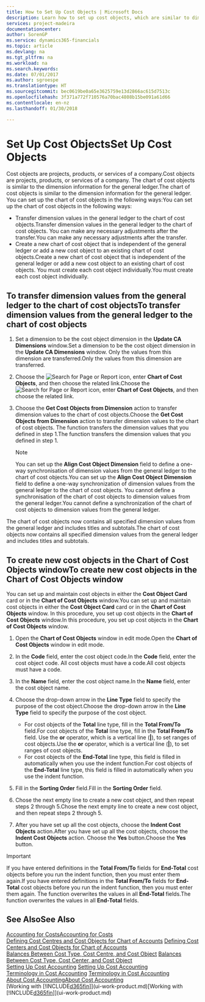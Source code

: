 ```yaml
---
title: How to Set Up Cost Objects | Microsoft Docs
description: Learn how to set up cost objects, which are similar to dimensions for the general ledger.
services: project-madeira
documentationcenter: 
author: SorenGP
ms.service: dynamics365-financials
ms.topic: article
ms.devlang: na
ms.tgt_pltfrm: na
ms.workload: na
ms.search.keywords: 
ms.date: 07/01/2017
ms.author: sgroespe
ms.translationtype: HT
ms.sourcegitcommit: bec0619be0a65e3625759e13d2866ac615d7513c
ms.openlocfilehash: 3f371a772f710576a70bac4808b15be091a61d66
ms.contentlocale: en-nz
ms.lasthandoff: 01/30/2018

---
```

# <a name="set-up-cost-objects"></a><span data-ttu-id="d7864-103">Set Up Cost Objects</span><span class="sxs-lookup"><span data-stu-id="d7864-103">Set Up Cost Objects</span></span>
<span data-ttu-id="d7864-104">Cost objects are projects, products, or services of a company.</span><span class="sxs-lookup"><span data-stu-id="d7864-104">Cost objects are projects, products, or services of a company.</span></span> <span data-ttu-id="d7864-105">The chart of cost objects is similar to the dimension information for the general ledger.</span><span class="sxs-lookup"><span data-stu-id="d7864-105">The chart of cost objects is similar to the dimension information for the general ledger.</span></span> <span data-ttu-id="d7864-106">You can set up the chart of cost objects in the following ways:</span><span class="sxs-lookup"><span data-stu-id="d7864-106">You can set up the chart of cost objects in the following ways:</span></span>  

* <span data-ttu-id="d7864-107">Transfer dimension values in the general ledger to the chart of cost objects.</span><span class="sxs-lookup"><span data-stu-id="d7864-107">Transfer dimension values in the general ledger to the chart of cost objects.</span></span> <span data-ttu-id="d7864-108">You can make any necessary adjustments after the transfer.</span><span class="sxs-lookup"><span data-stu-id="d7864-108">You can make any necessary adjustments after the transfer.</span></span>  
* <span data-ttu-id="d7864-109">Create a new chart of cost object that is independent of the general ledger or add a new cost object to an existing chart of cost objects.</span><span class="sxs-lookup"><span data-stu-id="d7864-109">Create a new chart of cost object that is independent of the general ledger or add a new cost object to an existing chart of cost objects.</span></span> <span data-ttu-id="d7864-110">You must create each cost object individually.</span><span class="sxs-lookup"><span data-stu-id="d7864-110">You must create each cost object individually.</span></span>  

## <a name="to-transfer-dimension-values-from-the-general-ledger-to-the-chart-of-cost-objects"></a><span data-ttu-id="d7864-111">To transfer dimension values from the general ledger to the chart of cost objects</span><span class="sxs-lookup"><span data-stu-id="d7864-111">To transfer dimension values from the general ledger to the chart of cost objects</span></span>  
1.  <span data-ttu-id="d7864-112">Set a dimension to be the cost object dimension in the **Update CA Dimensions** window.</span><span class="sxs-lookup"><span data-stu-id="d7864-112">Set a dimension to be the cost object dimension in the **Update CA Dimensions** window.</span></span> <span data-ttu-id="d7864-113">Only the values from this dimension are transferred.</span><span class="sxs-lookup"><span data-stu-id="d7864-113">Only the values from this dimension are transferred.</span></span>  
2.  <span data-ttu-id="d7864-114">Choose the ![Search for Page or Report](media/ui-search/search_small.png "Search for Page or Report icon") icon, enter **Chart of Cost Objects**, and then choose the related link.</span><span class="sxs-lookup"><span data-stu-id="d7864-114">Choose the ![Search for Page or Report](media/ui-search/search_small.png "Search for Page or Report icon") icon, enter **Chart of Cost Objects**, and then choose the related link.</span></span>  
3.  <span data-ttu-id="d7864-115">Choose the **Get Cost Objects from Dimension** action to transfer dimension values to the chart of cost objects.</span><span class="sxs-lookup"><span data-stu-id="d7864-115">Choose the **Get Cost Objects from Dimension** action to transfer dimension values to the chart of cost objects.</span></span> <span data-ttu-id="d7864-116">The function transfers the dimension values that you defined in step 1.</span><span class="sxs-lookup"><span data-stu-id="d7864-116">The function transfers the dimension values that you defined in step 1.</span></span>  

    > [!NOTE]  
    >  <span data-ttu-id="d7864-117">You can set up the **Align Cost Object Dimension**  field to define a one-way synchronisation of dimension values from the general ledger to the chart of cost objects.</span><span class="sxs-lookup"><span data-stu-id="d7864-117">You can set up the **Align Cost Object Dimension**  field to define a one-way synchronization of dimension values from the general ledger to the chart of cost objects.</span></span> <span data-ttu-id="d7864-118">You cannot define a synchronisation of the chart of cost objects to dimension values from the general ledger.</span><span class="sxs-lookup"><span data-stu-id="d7864-118">You cannot define a synchronization of the chart of cost objects to dimension values from the general ledger.</span></span>  

<span data-ttu-id="d7864-119">The chart of cost objects now contains all specified dimension values from the general ledger and includes titles and subtotals.</span><span class="sxs-lookup"><span data-stu-id="d7864-119">The chart of cost objects now contains all specified dimension values from the general ledger and includes titles and subtotals.</span></span>  

## <a name="to-create-new-cost-objects-in-the-chart-of-cost-objects-window"></a><span data-ttu-id="d7864-120">To create new cost objects in the Chart of Cost Objects window</span><span class="sxs-lookup"><span data-stu-id="d7864-120">To create new cost objects in the Chart of Cost Objects window</span></span>  
<span data-ttu-id="d7864-121">You can set up and maintain cost objects in either the **Cost Object Card** card or in the **Chart of Cost Objects** window.</span><span class="sxs-lookup"><span data-stu-id="d7864-121">You can set up and maintain cost objects in either the **Cost Object Card** card or in the **Chart of Cost Objects** window.</span></span> <span data-ttu-id="d7864-122">In this procedure, you set up cost objects in the **Chart of Cost Objects** window.</span><span class="sxs-lookup"><span data-stu-id="d7864-122">In this procedure, you set up cost objects in the **Chart of Cost Objects** window.</span></span>  

1.  <span data-ttu-id="d7864-123">Open the **Chart of Cost Objects** window in edit mode.</span><span class="sxs-lookup"><span data-stu-id="d7864-123">Open the **Chart of Cost Objects** window in edit mode.</span></span>  
2.  <span data-ttu-id="d7864-124">In the **Code** field, enter the cost object code.</span><span class="sxs-lookup"><span data-stu-id="d7864-124">In the **Code** field, enter the cost object code.</span></span> <span data-ttu-id="d7864-125">All cost objects must have a code.</span><span class="sxs-lookup"><span data-stu-id="d7864-125">All cost objects must have a code.</span></span>  
3.  <span data-ttu-id="d7864-126">In the **Name** field, enter the cost object name.</span><span class="sxs-lookup"><span data-stu-id="d7864-126">In the **Name** field, enter the cost object name.</span></span>  
4.  <span data-ttu-id="d7864-127">Choose the drop-down arrow in the **Line Type** field to specify the purpose of the cost object.</span><span class="sxs-lookup"><span data-stu-id="d7864-127">Choose the drop-down arrow in the **Line Type** field to specify the purpose of the cost object.</span></span>  

    * <span data-ttu-id="d7864-128">For cost objects of the **Total** line type, fill in the **Total From/To** field.</span><span class="sxs-lookup"><span data-stu-id="d7864-128">For cost objects of the **Total** line type, fill in the **Total From/To** field.</span></span> <span data-ttu-id="d7864-129">Use the **or** operator, which is a vertical line (**&#124;**), to set ranges of cost objects.</span><span class="sxs-lookup"><span data-stu-id="d7864-129">Use the **or** operator, which is a vertical line (**&#124;**), to set ranges of cost objects.</span></span>  
    * <span data-ttu-id="d7864-130">For cost objects of the **End-Total** line type, this field is filled in automatically when you use  the indent function.</span><span class="sxs-lookup"><span data-stu-id="d7864-130">For cost objects of the **End-Total** line type, this field is filled in automatically when you use  the indent function.</span></span>  
5.  <span data-ttu-id="d7864-131">Fill in the **Sorting Order** field.</span><span class="sxs-lookup"><span data-stu-id="d7864-131">Fill in the **Sorting Order** field.</span></span>  
6.  <span data-ttu-id="d7864-132">Chose the next empty line to create a new cost object, and then repeat steps 2 through 5.</span><span class="sxs-lookup"><span data-stu-id="d7864-132">Chose the next empty line to create a new cost object, and then repeat steps 2 through 5.</span></span>  
7.  <span data-ttu-id="d7864-133">After you have set up all the cost objects, choose the **Indent Cost Objects** action.</span><span class="sxs-lookup"><span data-stu-id="d7864-133">After you have set up all the cost objects, choose the **Indent Cost Objects** action.</span></span> <span data-ttu-id="d7864-134">Choose the **Yes** button.</span><span class="sxs-lookup"><span data-stu-id="d7864-134">Choose the **Yes** button.</span></span>  

> [!IMPORTANT]  
>  <span data-ttu-id="d7864-135">If you have entered definitions in the **Total From/To** fields for **End-Total** cost objects before you run the indent function, then you must enter them again.</span><span class="sxs-lookup"><span data-stu-id="d7864-135">If you have entered definitions in the **Total From/To** fields for **End-Total** cost objects before you run the indent function, then you must enter them again.</span></span> <span data-ttu-id="d7864-136">The function overwrites the values in all **End-Total** fields.</span><span class="sxs-lookup"><span data-stu-id="d7864-136">The function overwrites the values in all **End-Total** fields.</span></span>  

## <a name="see-also"></a><span data-ttu-id="d7864-137">See Also</span><span class="sxs-lookup"><span data-stu-id="d7864-137">See Also</span></span>  
[<span data-ttu-id="d7864-138">Accounting for Costs</span><span class="sxs-lookup"><span data-stu-id="d7864-138">Accounting for Costs</span></span>](finance-manage-cost-accounting.md)  
<span data-ttu-id="d7864-139">[Defining Cost Centres and Cost Objects for Chart of Accounts](finance-defining-cost-centers-and-cost-objects-for-chart-of-accounts.md) </span><span class="sxs-lookup"><span data-stu-id="d7864-139">[Defining Cost Centers and Cost Objects for Chart of Accounts](finance-defining-cost-centers-and-cost-objects-for-chart-of-accounts.md) </span></span>  
<span data-ttu-id="d7864-140">[Balances Between Cost Type, Cost Centre, and Cost Object](finance-balances-between-cost-type-cost-center-and-cost-object.md) </span><span class="sxs-lookup"><span data-stu-id="d7864-140">[Balances Between Cost Type, Cost Center, and Cost Object](finance-balances-between-cost-type-cost-center-and-cost-object.md) </span></span>  
<span data-ttu-id="d7864-141">[Setting Up Cost Accounting](finance-set-up-cost-accounting.md) </span><span class="sxs-lookup"><span data-stu-id="d7864-141">[Setting Up Cost Accounting](finance-set-up-cost-accounting.md) </span></span>  
<span data-ttu-id="d7864-142">[Terminology in Cost Accounting](finance-terminology-in-cost-accounting.md) </span><span class="sxs-lookup"><span data-stu-id="d7864-142">[Terminology in Cost Accounting](finance-terminology-in-cost-accounting.md) </span></span>  
[<span data-ttu-id="d7864-143">About Cost Accounting</span><span class="sxs-lookup"><span data-stu-id="d7864-143">About Cost Accounting</span></span>](finance-about-cost-accounting.md)  
<span data-ttu-id="d7864-144">[Working with [!INCLUDE[d365fin](includes/d365fin_md.md)]](ui-work-product.md)</span><span class="sxs-lookup"><span data-stu-id="d7864-144">[Working with [!INCLUDE[d365fin](includes/d365fin_md.md)]](ui-work-product.md)</span></span>

